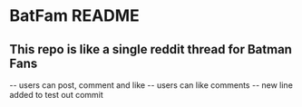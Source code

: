 # BatFam README

## This repo is like a single reddit thread for Batman Fans

-- users can post, comment and like
-- users can like comments
-- new line added to test out commit 